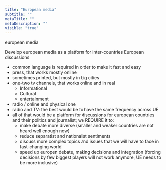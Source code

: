 ```yaml
---
title: "European media"
subtitle: ""
metaTitle: ""
metaDescription: ""
visible: "true"
---
```


european media

Develop european media as a platform for inter-countries European discussions
* common language is required in order to make it fast and easy
* press, that works mostly online
* sometimes printed, but mostly in big cities
* one-two tv channels, that works online and in real
  * Informational
  * Cultural
  * entertainment
* radio / online and physical one
* radio and TV: the best would be to have the same frequency across UE
* all of that would be a platform for discussions for european countries and their politics and journalist; we REQUIRE it to:
  * make debate more diverse (smaller and weaker countries are not heard well enough now)
  * reduce separatist and nationalist sentiments
  * discuss more complex topics and issues that we will have to face in fast-changing world
  * speed up europen debate, making decisions and integration (forcing decisions by few biggest players will not work anymore, UE needs to be more inclusive)

